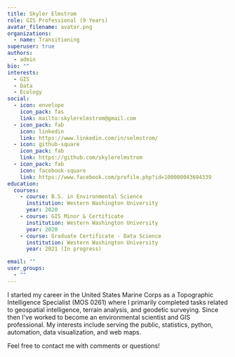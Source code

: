 ```yaml
---
title: Skyler Elmstrom
role: GIS Professional (9 Years)
avatar_filename: avatar.png
organizations:
  - name: Transitioning
superuser: true
authors:
  - admin
bio: ""
interests:
  - GIS
  - Data
  - Ecology
social:
  - icon: envelope
    icon_pack: fas
    link: mailto:skylerelmstrom@gmail.com
  - icon_pack: fab
    icon: linkedin
    link: https://www.linkedin.com/in/selmstrom/
  - icon: github-square
    icon_pack: fab
    link: https://github.com/skylerelmstrom
  - icon_pack: fab
    icon: facebook-square
    link: https://www.facebook.com/profile.php?id=100000043694339
education:
  courses:
    - course: B.S. in Environmental Science
      institution: Western Washington University
      year: 2020
    - course: GIS Minor & Certificate
      institution: Western Washington University
      year: 2020
    - course: Graduate Certificate - Data Science
      institution: Western Washington University
      year: 2021 (In progress)

email: ""
user_groups:
  - ""
---
```

I started my career in the United States Marine Corps as a Topographic Intelligence Specialist (MOS 0261) where I primarily completed tasks related to geospatial intelligence, terrain analysis, and geodetic surveying. Since then I've worked to become an environmental scientist and GIS professional. My interests include serving the public, statistics, python, automation, data visualization, and web maps.

Feel free to contact me with comments or questions!
